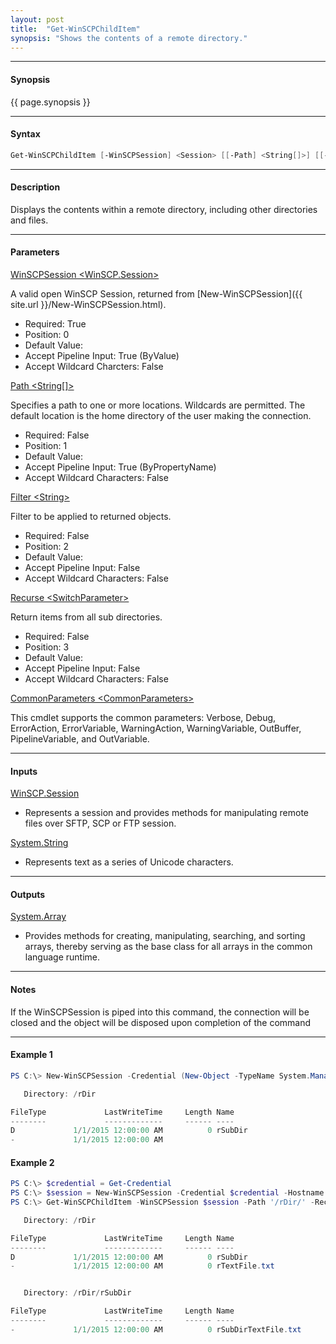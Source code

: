 ```yaml
---
layout: post
title:  "Get-WinSCPChildItem"
synopsis: "Shows the contents of a remote directory."
---
```


---

#### **Synopsis**

{{ page.synopsis }}

---

#### **Syntax**

```powershell
Get-WinSCPChildItem [-WinSCPSession] <Session> [[-Path] <String[]>] [[-Filter] <String>] [-Recurse] [<CommonParameters>]
```

---

#### **Description**

Displays the contents within a remote directory, including other directories and files.

---

#### **Parameters**

[WinSCPSession \<WinSCP.Session\>](http://winscp.net/eng/docs/library_session)

A valid open WinSCP Session, returned from [New-WinSCPSession]({{ site.url }}/New-WinSCPSession.html).

* Required: True
* Position: 0
* Default Value:
* Accept Pipeline Input: True (ByValue)
* Accept Wildcard Charcters: False

[Path \<String\[\]\>](http://winscp.net/eng/docs/library_session_getfileinfo)

Specifies a path to one or more locations. Wildcards are permitted. The default location is the home directory of the user making the connection.

* Required: False
* Position: 1
* Default Value:
* Accept Pipeline Input: True (ByPropertyName)
* Accept Wildcard Characters: False

[Filter \<String\>](http://winscp.net/eng/docs/operation_mask)

Filter to be applied to returned objects.

* Required: False
* Position: 2
* Default Value:
* Accept Pipeline Input: False
* Accept Wildcard Characters: False

[Recurse \<SwitchParameter\>](https://msdn.microsoft.com/en-us/library/system.management.automation.switchparameter(v=vs.85).aspx)

Return items from all sub directories.

* Required: False
* Position: 3
* Default Value:
* Accept Pipeline Input: False
* Accept Wildcard Characters: False

[CommonParameters \<CommonParameters\>](http://go.microsoft.com/fwlink/?LinkID=113216)

This cmdlet supports the common parameters: Verbose, Debug, ErrorAction, ErrorVariable, WarningAction, WarningVariable, OutBuffer, PipelineVariable, and OutVariable.

---

#### **Inputs**

[WinSCP.Session](http://winscp.net/eng/docs/library_session)

* Represents a session and provides methods for manipulating remote files over SFTP, SCP or FTP session.

[System.String](https://msdn.microsoft.com/en-us/library/system.string(v=vs.110).aspx)

* Represents text as a series of Unicode characters.

---

#### **Outputs**

[System.Array](https://msdn.microsoft.com/en-us/library/system.array(v=vs.110).aspx)

* Provides methods for creating, manipulating, searching, and sorting arrays, thereby serving as the base class for all arrays in the common language runtime.

---

#### **Notes**

If the WinSCPSession is piped into this command, the connection will be closed and the object will be disposed upon completion of the command

---

#### **Example 1**

```powershell
PS C:\> New-WinSCPSession -Credential (New-Object -TypeName System.Management.Automation.PSCredential -ArgumentList $env:USERNAME, (New-Object -TypeName System.Security.SecureString)) -HostName $env:COMPUTERNAME -Protocol Ftp | Get-WinSCPChildItem -Path '/rDir/'

   Directory: /rDir

FileType             LastWriteTime     Length Name
--------             -------------     ------ ----
D             1/1/2015 12:00:00 AM          0 rSubDir
-             1/1/2015 12:00:00 AM       
```

#### **Example 2**

```powershell
PS C:\> $credential = Get-Credential
PS C:\> $session = New-WinSCPSession -Credential $credential -Hostname 'myftphost.org' -SshHostKeyFingerprint 'ssh-rsa 1024 xx:xx:xx:xx:xx:xx:xx:xx:xx:xx:xx:xx:xx:xx:xx:xx'
PS C:\> Get-WinSCPChildItem -WinSCPSession $session -Path '/rDir/' -Recurse

   Directory: /rDir

FileType             LastWriteTime     Length Name
--------             -------------     ------ ----
D             1/1/2015 12:00:00 AM          0 rSubDir
-             1/1/2015 12:00:00 AM          0 rTextFile.txt


   Directory: /rDir/rSubDir

FileType             LastWriteTime     Length Name
--------             -------------     ------ ----
-             1/1/2015 12:00:00 AM          0 rSubDirTextFile.txt
```